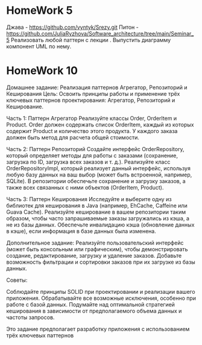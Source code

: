 # HomeWork 5

Джава - https://github.com/vyntyk/Srezy.git
Питон - https://github.com/JuliaRyzhova/Software_architecture/tree/main/Seminar_5
Реализовать любой паттерн с лекции . Выпустить диаграмму компонент UML по нему.

# HomeWork 10

Домашнее задание: Реализация паттернов Агрегатор, Репозиторий и Кеширования
Цель: Освоить принципы работы и применение трёх ключевых паттернов проектирования: Агрегатор, Репозиторий и Кеширование.

Часть 1: Паттерн Агрегатор
    Реализуйте классы Order, OrderItem и Product.
    Order должен содержать список OrderItem, каждый из которых содержит Product и количество этого продукта.
    У каждого заказа должен быть метод для расчета общей стоимости.
    
Часть 2: Паттерн Репозиторий
    Создайте интерфейс OrderRepository, который определяет методы для работы с заказами (сохранение, загрузка по ID, загрузка всех заказов и т. д.).
    Реализуйте класс OrderRepositoryImpl, который реализует данный интерфейс, используя любую базу данных на ваш выбор (может быть встроенной, например, SQLite).
    В репозитории обеспечьте сохранение и загрузку заказов, а также всех связанных с ними объектов (OrderItem, Product).
    
Часть 3: Паттерн Кеширования
    Исследуйте и выберите одну из библиотек для кеширования в Java (например, EhCache, Caffeine или Guava Cache).
    Реализуйте кеширование в вашем репозитории таким образом, чтобы часто запрашиваемые заказы загружались из кэша, а не из базы данных.
    Обеспечьте инвалидацию кэша (обновление данных в кэше), если информация в базе данных была изменена.
    
Дополнительное задание:
    Реализуйте пользовательский интерфейс (может быть консольным или графическим), чтобы демонстрировать создание, редактирование, загрузку и удаление заказов.
    Добавьте возможность фильтрации и сортировки заказов при их загрузке из базы данных.

Советы:

Соблюдайте принципы SOLID при проектировании и реализации вашего приложения.
Обрабатывайте все возможные исключения, особенно при работе с базой данных.
Подумайте над оптимальной стратегией кеширования в зависимости от предполагаемого объема данных и частоты запросов.

Это задание предполагает разработку приложения с использованием трёх ключевых паттернов
